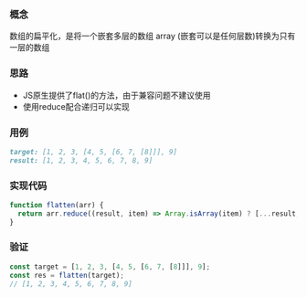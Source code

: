 ### 概念
数组的扁平化，是将一个嵌套多层的数组 array (嵌套可以是任何层数)转换为只有一层的数组

### 思路
- JS原生提供了flat()的方法，由于兼容问题不建议使用
- 使用reduce配合递归可以实现

### 用例
```md
target: [1, 2, 3, [4, 5, [6, 7, [8]]], 9] 
result: [1, 2, 3, 4, 5, 6, 7, 8, 9]
```

### 实现代码
```js
function flatten(arr) {
  return arr.reduce((result, item) => Array.isArray(item) ? [...result, ...flatten(item)]: [...result, item], [])
}
```

### 验证
```js
const target = [1, 2, 3, [4, 5, [6, 7, [8]]], 9];
const res = flatten(target); 
// [1, 2, 3, 4, 5, 6, 7, 8, 9]
```